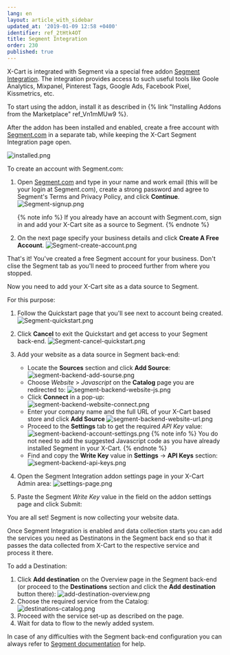 ```yaml
---
lang: en
layout: article_with_sidebar
updated_at: '2019-01-09 12:58 +0400'
identifier: ref_2tHtk4OT
title: Segment Integration
order: 230
published: true
---
```

X-Cart is integrated with Segment via a special free addon [Segment Integration](https://market.x-cart.com/addons/segment-integration.html "Segment Integration"). The integration provides access to such useful tools like Goole Analytics, Mixpanel, Pinterest Tags, Google Ads, Facebook Pixel, Kissmetrics, etc.

To start using the addon, install it as described in {% link "Installing Addons from the Marketplace" ref_Vn1mMUw9 %}.

After the addon has been installed and enabled, create a free account with [Segment.com](https://app.segment.com/signup "Segment Integration") in a separate tab, while keeping the X-Cart Segment Integration page open.

![installed.png]({{site.baseurl}}/attachments/ref_2tHtk4OT/installed.png)

To create an account with Segment.com:

1. Open [Segment.com](https://app.segment.com/signup "Segment Integration") and type in your name and work email (this will be your login at Segment.com), create a strong password and agree to Segment's Terms and Privacy Policy, and click **Continue**.
   ![Segment-signup.png]({{site.baseurl}}/attachments/ref_2tHtk4OT/Segment-signup.png)
   
   {% note info %}
   If you already have an account with Segment.com, sign in and add your X-Cart site as a source to Segment.
   {% endnote %}
   
2. On the next page specify your business details and click **Create A Free Account**.
   ![Segment-create-account.png]({{site.baseurl}}/attachments/ref_2tHtk4OT/Segment-create-account.png)
   
That's it! You've created a free Segment account for your business. Don't clise the Segment tab as you'll need to proceed further from where you stopped.

Now you need to add your X-Cart site as a data source to Segment.

For this purpose:

1. Follow the Quickstart page that you'll see next to account being created.
   ![Segment-quickstart.png]({{site.baseurl}}/attachments/ref_2tHtk4OT/Segment-quickstart.png)
   
2. Click **Cancel** to exit the Quickstart and get access to your Segment back-end.
   ![Segment-cancel-quickstart.png]({{site.baseurl}}/attachments/ref_2tHtk4OT/Segment-cancel-quickstart.png)

3. Add your website as a data source in Segment back-end: 
   * Locate the **Sources** section and click **Add Source**:
     ![segment-backend-add-sourse.png]({{site.baseurl}}/attachments/ref_2tHtk4OT/segment-backend-add-sourse.png)
   * Choose  _Website_ > _Javascript_ on the **Catalog** page you are redirected to:
     ![segment-backend-website-js.png]({{site.baseurl}}/attachments/ref_2tHtk4OT/segment-backend-website-js.png)
   * Click **Connect** in a pop-up:
     ![segment-backend-website-connect.png]({{site.baseurl}}/attachments/ref_2tHtk4OT/segment-backend-website-connect.png)
   * Enter your company name and the full URL of your X-Cart based store and click **Add Source**
     ![segment-backend-website-url.png]({{site.baseurl}}/attachments/ref_2tHtk4OT/segment-backend-website-url.png)
   * Proceed to the **Settings** tab to get the required _API Key_ value:
     ![segment-backend-account-settings.png]({{site.baseurl}}/attachments/ref_2tHtk4OT/segment-backend-account-settings.png)
     {% note info %}
     You do not need to add the suggested Javascript code as you have already installed Segment in your X-Cart.
     {% endnote %}
    * Find and copy the **Write Key** value in **Settings** -> **API Keys** section:
      ![segment-backend-api-keys.png]({{site.baseurl}}/attachments/ref_2tHtk4OT/segment-backend-api-keys.png)
 
6. Open the Segment Integration addon settings page in your X-Cart Admin area:
   ![settings-page.png]({{site.baseurl}}/attachments/ref_2tHtk4OT/settings-page.png)

7. Paste the Segment _Write Key_ value in the field on the addon settings page and click Submit:
   
You are all set! Segment is now collecting your website data.

Once Segment Integration is enabled and data collection starts you can add the services you need as Destinatons in the Segment back end so that it passes the data collected from X-Cart to the respective service and process it there.

To add a Destination:

1. Click **Add destination** on the Overview page in the Segment back-end (or proceed to the **Destinations** section and click the **Add destination** button there):
   ![add-destination-overview.png]({{site.baseurl}}/attachments/ref_2tHtk4OT/add-destination-overview.png)
2. Choose the required service from the Catalog:
   ![destinations-catalog.png]({{site.baseurl}}/attachments/ref_2tHtk4OT/destinations-catalog.png)
3. Proceed with the service set-up as described on the page.
4. Wait for data to flow to the newly added system.

In case of any difficulties with the Segment back-end configuration you can always refer to [Segment documentation](https://segment.com/docs/ "Segment Integration") for help.
